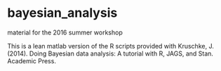 # bayesian_analysis
material for the 2016 summer workshop

This is a lean matlab version of the R scripts provided with Kruschke, J. (2014). Doing Bayesian data analysis: A tutorial with R, JAGS, and Stan. Academic Press.
	

